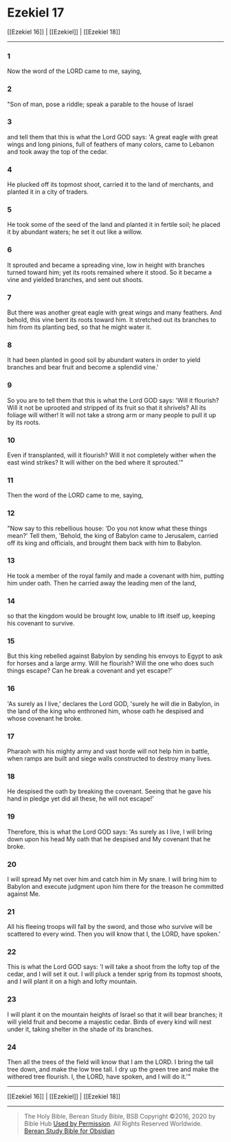 # Ezekiel 17

[[Ezekiel 16]] | [[Ezekiel]] | [[Ezekiel 18]]

---

### 1
Now the word of the LORD came to me, saying,

### 2
"Son of man, pose a riddle; speak a parable to the house of Israel

### 3
and tell them that this is what the Lord GOD says: 'A great eagle with great wings and long pinions, full of feathers of many colors, came to Lebanon and took away the top of the cedar.

### 4
He plucked off its topmost shoot, carried it to the land of merchants, and planted it in a city of traders.

### 5
He took some of the seed of the land and planted it in fertile soil; he placed it by abundant waters; he set it out like a willow.

### 6
It sprouted and became a spreading vine, low in height with branches turned toward him; yet its roots remained where it stood. So it became a vine and yielded branches, and sent out shoots.

### 7
But there was another great eagle with great wings and many feathers. And behold, this vine bent its roots toward him. It stretched out its branches to him from its planting bed, so that he might water it.

### 8
It had been planted in good soil by abundant waters in order to yield branches and bear fruit and become a splendid vine.'

### 9
So you are to tell them that this is what the Lord GOD says: 'Will it flourish? Will it not be uprooted and stripped of its fruit so that it shrivels? All its foliage will wither! It will not take a strong arm or many people to pull it up by its roots.

### 10
Even if transplanted, will it flourish? Will it not completely wither when the east wind strikes? It will wither on the bed where it sprouted.'"

### 11
Then the word of the LORD came to me, saying,

### 12
"Now say to this rebellious house: 'Do you not know what these things mean?' Tell them, 'Behold, the king of Babylon came to Jerusalem, carried off its king and officials, and brought them back with him to Babylon.

### 13
He took a member of the royal family and made a covenant with him, putting him under oath. Then he carried away the leading men of the land,

### 14
so that the kingdom would be brought low, unable to lift itself up, keeping his covenant to survive.

### 15
But this king rebelled against Babylon by sending his envoys to Egypt to ask for horses and a large army. Will he flourish? Will the one who does such things escape? Can he break a covenant and yet escape?'

### 16
'As surely as I live,' declares the Lord GOD, 'surely he will die in Babylon, in the land of the king who enthroned him, whose oath he despised and whose covenant he broke.

### 17
Pharaoh with his mighty army and vast horde will not help him in battle, when ramps are built and siege walls constructed to destroy many lives.

### 18
He despised the oath by breaking the covenant. Seeing that he gave his hand in pledge yet did all these, he will not escape!'

### 19
Therefore, this is what the Lord GOD says: 'As surely as I live, I will bring down upon his head My oath that he despised and My covenant that he broke.

### 20
I will spread My net over him and catch him in My snare. I will bring him to Babylon and execute judgment upon him there for the treason he committed against Me.

### 21
All his fleeing troops will fall by the sword, and those who survive will be scattered to every wind. Then you will know that I, the LORD, have spoken.'

### 22
This is what the Lord GOD says: 'I will take a shoot from the lofty top of the cedar, and I will set it out. I will pluck a tender sprig from its topmost shoots, and I will plant it on a high and lofty mountain.

### 23
I will plant it on the mountain heights of Israel so that it will bear branches; it will yield fruit and become a majestic cedar. Birds of every kind will nest under it, taking shelter in the shade of its branches.

### 24
Then all the trees of the field will know that I am the LORD. I bring the tall tree down, and make the low tree tall. I dry up the green tree and make the withered tree flourish. I, the LORD, have spoken, and I will do it.'"

---

[[Ezekiel 16]] | [[Ezekiel]] | [[Ezekiel 18]]

---

> The Holy Bible, Berean Study Bible, BSB
> Copyright &copy;2016, 2020 by Bible Hub
> [Used by Permission](https://berean.bible/terms.htm). All Rights Reserved Worldwide.
> [Berean Study Bible for Obsidian](https://github.com/gapmiss/berean-study-bible-for-obsidian)</small>

